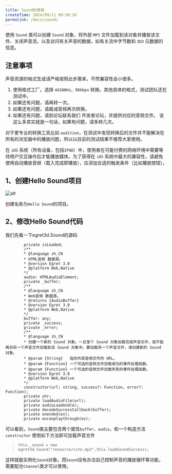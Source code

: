 ```yaml
---
title: Sound的使用
createTime: 2024/09/11 09:50:34
permalink: /docs/sound/
---
```


使用 `Sound` 类可以创建 `Sound` 对象、将外部 `MP3` 文件加载到该对象并播放该文件、关闭声音流，以及访问有关声音的数据，如有关流中字节数和 `ID3` 元数据的信息。

## 注意事项

声音资源的格式生成请严格按照此步骤来，不然兼容性会小很多。

1. 使用格式工厂。选择 `44100Hz`，`96kbps` 转换。其他具体的格式，测试团队还在测试中。
2. 如果还有问题，请再转一次。
3. 如果还有问题，请裁减音频再次转换。
4. 如果还有问题，请到论坛联系我们 开发者论坛，并提供对应的音频文件。
说这么多其实就是一句话，如果有问题，请多转几次。

对于更专业的转换工具比如 `audition`，在测试中发现转换后的文件并不能解决在所有的浏览器中的播放问题，所以以目前的测试结果不推荐大家使用。

在 `iOS` 系统（所有设备，包括`IPAD`）中，使用者在可能付费的网络环境中需要等待用户交互操作后才能播放媒体。为了获得在 `iOS` 系统中最大的兼容性，请避免使用自动播放音频（载入完成即播放），应添加合适的触发条件（比如播放按钮）。

## 1、创建Hello Sound项目

![alt](575e583db4ed1.jpg)

创建名称为`Hello Sound`的项目。

## 2、修改Hello Sound代码

我们先看一下egret3d.Sound的源码
```
        private isLoaded;
        /**
        * @language zh_CN
        * HTML音频 数据源。
        * @version Egret 3.0
        * @platform Web,Native
        */
        audio: HTMLAudioElement;
        private _buffer;
        /**
        * @language zh_CN
        * Web音频 数据源。
        * @returns {AudioBuffer}
        * @version Egret 3.0
        * @platform Web,Native
        */
        buffer: any;
        private _success;
        private _error;
        /**
        * @language zh_CN
        * 创建一个新的 Sound 对象。一旦某个 Sound 对象加载完成声音文件，就不能再将另一个声音文件加载到该 Sound 对象中。要加载另一个声音文件，请创建新的 Sound 对象。
        * @param {String}   指向外部音频文件的 URL。
        * @param {Function} 一个可选的音频文件加载成功的事件处理函数。
        * @param {Function} 一个可选的音频文件加载失败的事件处理函数。
        * @version Egret 3.0
        * @platform Web,Native
        */
        constructor(url: string, success?: Function, error?: Function);
        private xhr;
        private loadAudioFile(url);
        private audioLoadend(e);
        private decodeSuccessCallback(buffer);
        private onended(ev);
        private oncanplaythrough(ev);
```
可以看到，`Sound`类主要包含两个属性`buffer`、`audio`，和一个构造方法`constructor`
使用如下方法即可加载声音文件
> `this._sound = new egret3d.Sound("resource/ccnn.mp3",this.loadSoundSuccess);`

这样就能实例化`Sound`对象。而`Sound`没有办法自己控制声音的播放循环等功能，需要配合`Channel`类才可以使用。